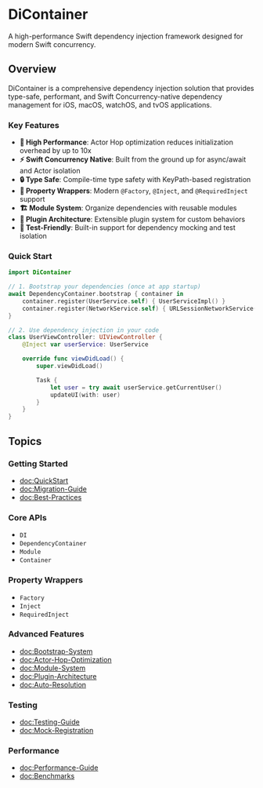 # DiContainer

A high-performance Swift dependency injection framework designed for modern Swift concurrency.

## Overview

DiContainer is a comprehensive dependency injection solution that provides type-safe, performant, and Swift Concurrency-native dependency management for iOS, macOS, watchOS, and tvOS applications.

### Key Features

- **🚀 High Performance**: Actor Hop optimization reduces initialization overhead by up to 10x
- **⚡ Swift Concurrency Native**: Built from the ground up for async/await and Actor isolation
- **🔒 Type Safe**: Compile-time type safety with KeyPath-based registration
- **📝 Property Wrappers**: Modern `@Factory`, `@Inject`, and `@RequiredInject` support
- **🏗️ Module System**: Organize dependencies with reusable modules
- **🔌 Plugin Architecture**: Extensible plugin system for custom behaviors
- **🧪 Test-Friendly**: Built-in support for dependency mocking and test isolation

### Quick Start

```swift
import DiContainer

// 1. Bootstrap your dependencies (once at app startup)
await DependencyContainer.bootstrap { container in
    container.register(UserService.self) { UserServiceImpl() }
    container.register(NetworkService.self) { URLSessionNetworkService() }
}

// 2. Use dependency injection in your code
class UserViewController: UIViewController {
    @Inject var userService: UserService

    override func viewDidLoad() {
        super.viewDidLoad()

        Task {
            let user = try await userService.getCurrentUser()
            updateUI(with: user)
        }
    }
}
```

## Topics

### Getting Started

- <doc:QuickStart>
- <doc:Migration-Guide>
- <doc:Best-Practices>

### Core APIs

- ``DI``
- ``DependencyContainer``
- ``Module``
- ``Container``

### Property Wrappers

- ``Factory``
- ``Inject``
- ``RequiredInject``

### Advanced Features

- <doc:Bootstrap-System>
- <doc:Actor-Hop-Optimization>
- <doc:Module-System>
- <doc:Plugin-Architecture>
- <doc:Auto-Resolution>

### Testing

- <doc:Testing-Guide>
- <doc:Mock-Registration>

### Performance

- <doc:Performance-Guide>
- <doc:Benchmarks>